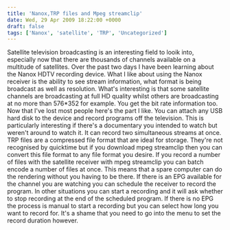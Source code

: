 ```yaml
---
title: 'Nanox,TRP files and Mpeg streamclip'
date: Wed, 29 Apr 2009 18:22:00 +0000
draft: false
tags: ['Nanox', 'satellite', 'TRP', 'Uncategorized']
---
```


Satellite television broadcasting is an interesting field to looik into, especially now that there are thousands of channels available on a multitude of satellites. Over the past two days I have been learning about the Nanox HDTV recording device. What I like about using the Nanox receiver is the ability to see stream information, what format is being broadcast as well as resolution. What's interesting is that some satellite channels are broadcasting at full HD quality whilst others are broadcasting at no more than 576\*352 for example. You get the bit rate information too. Now that I've lost most people here's the part I like. You can attach any USB hard disk to the device and record programs off the television. This is particularly interesting if there's a documentary you intended to watch but weren't around to watch it. It can record two simultaneous streams at once. TRP files are a compressed file format that are ideal for storage. They're not recognised by quicktime but if you download mpeg streamclip then you can convert this file format to any file format you desire. If you record a number of files with the satellite receiver with mpeg streamclip you can batch encode a number of files at once. This means that a spare computer can do the rendering without you having to be there. If there is an EPG available for the channel you are watching you can schedule the receiver to record the program. In other situations you can start a recording and it will ask whether to stop recording at the end of the scheduled program. If there is no EPG the process is manual to start a recording but you can select how long you want to record for. It's a shame that you need to go into the menu to set the record duration however.